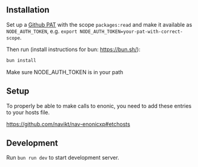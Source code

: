 ## Installation

Set up a [Github PAT](https://docs.github.com/en/authentication/keeping-your-account-and-data-secure/managing-your-personal-access-tokens) with the scope `packages:read` and make it available as `NODE_AUTH_TOKEN`, e.g. `export NODE_AUTH_TOKEN=your-pat-with-correct-scope`.

Then run (install instructions for bun: https://bun.sh/):

```bash
bun install
```

Make sure NODE_AUTH_TOKEN is in your path

## Setup

To properly be able to make calls to enonic, you need to add these entries to your hosts file.

https://github.com/navikt/nav-enonicxp#etchosts

## Development

Run `bun run dev` to start development server.
